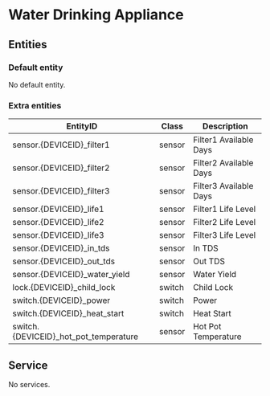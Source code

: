 # Water Drinking Appliance

## Entities
### Default entity
No default entity.

### Extra entities

EntityID | Class | Description
--- | --- | ---
sensor.{DEVICEID}_filter1 | sensor | Filter1 Available Days
sensor.{DEVICEID}_filter2 | sensor | Filter2 Available Days
sensor.{DEVICEID}_filter3 | sensor | Filter3 Available Days
sensor.{DEVICEID}_life1 | sensor | Filter1 Life Level
sensor.{DEVICEID}_life2 | sensor | Filter2 Life Level
sensor.{DEVICEID}_life3 | sensor | Filter3 Life Level
sensor.{DEVICEID}_in_tds | sensor | In TDS
sensor.{DEVICEID}_out_tds | sensor | Out TDS
sensor.{DEVICEID}_water_yield | sensor | Water Yield
lock.{DEVICEID}_child_lock | switch | Child Lock
switch.{DEVICEID}_power | switch | Power
switch.{DEVICEID}_heat_start | switch | Heat Start
switch.{DEVICEID}_hot_pot_temperature | sensor | Hot Pot Temperature

## Service
No services.
